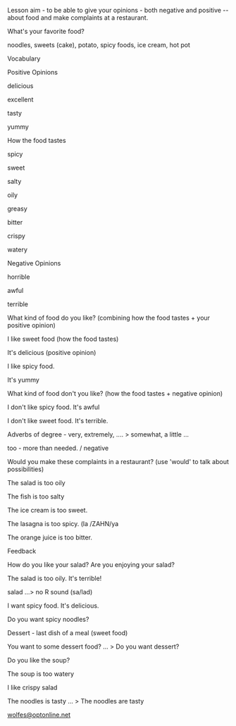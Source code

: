Lesson aim - to be able to give your opinions - both negative and positive -- about food and make complaints at a restaurant.



What's your favorite food?

noodles, sweets (cake), potato, spicy foods, ice cream, hot pot


Vocabulary

Positive Opinions

delicious

excellent

tasty

yummy



How the food tastes

spicy

sweet 

salty

oily

greasy

bitter

crispy

watery



Negative Opinions

horrible

awful

terrible



What kind of food do you like? (combining how the food tastes + your positive opinion)

I like sweet food (how the food tastes)

It's delicious (positive opinion)



I like spicy food.

It's yummy 



What kind of food don't you like? (how the food tastes + negative opinion)

I don't like spicy food.  It's awful

I don't like sweet food.  It's terrible.



Adverbs of degree - very, extremely, .... > somewhat, a little ... 

too - more than needed. / negative



Would you make these complaints in a restaurant? (use 'would' to talk about possibilities) 

The salad is too oily

The fish is too salty

The ice cream is too sweet.

The lasagna is too spicy. (la /ZAHN/ya

The orange juice is too bitter.



Feedback

How do you like your salad?  Are you enjoying your salad?

The salad is too oily.  It's terrible!

salad ...> no R sound (sa/lad)

I want spicy food.  It's delicious.

Do you want spicy noodles?

Dessert - last dish of a meal (sweet food)

You want to some dessert food? ... > Do you want dessert?

Do you like the soup?

The soup is too watery

I like crispy salad 

The noodles is tasty ... > The noodles are tasty

wolfes@optonline.net
